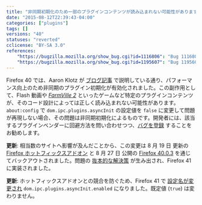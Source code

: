 ```yaml
---
title: "非同期初期化のため一部のプラグインコンテンツが読み込まれない可能性があります"
date: "2015-08-12T22:39:43-04:00"
categories: ["plugins"]
tags: []
versions: "40"
statuses: "reverted"
cclicense: "BY-SA 3.0"
references:
    "https://bugzilla.mozilla.org/show_bug.cgi?id=1116806": "Bug 1116806 - Let Asynchronous Plugin Initialization ride the train"
    "https://bugzilla.mozilla.org/show_bug.cgi?id=1195607": "Bug 1195607 - Async Plugin Init compatibility issues found on release channel"
---
```

Firefox 40 では、Aaron Klotz が [ブログ記事](http://dblohm7.ca/blog/2014/06/17/asynchronous-plugin-initialization-an-introduction/) で説明している通り、パフォーマンス向上のため非同期のプラグイン初期化が有効化されました。この副作用として、Flash 動画や [*FarmVille 2*](https://bugzilla.mozilla.org/show_bug.cgi?id=1194958) といったゲームなど特定のプラグインコンテンツが、そのコード設計によっては正しく読み込まれない可能性があります。`about:config` で `dom.ipc.plugins.asyncInit` の設定値を `false` に変更して問題が再現しない場合、その問題は非同期初期化によるものです。開発者には、該当するプラグインベンダーに回避方法を問い合わせつつ、[バグを登録](https://bugzilla.mozilla.org/enter_bug.cgi?product=Core&component=Plug-ins&blocked=1195607) することをお勧めします。

**更新**: 相当数のサイトへ影響が及んだことから、この変更は <time datetime="2015-08-19">8 月 19 日</time> 更新の  [Firefox ホットフィックスアドオン](https://bugzilla.mozilla.org/show_bug.cgi?id=1196000) と <time datetime="2015-08-27">8 月 27 日</time> 公開の [Firefox 40.0.3](https://bugzilla.mozilla.org/show_bug.cgi?id=1198590) を通じてバックアウトされました。問題の [抜本的な解決策](https://bugzilla.mozilla.org/show_bug.cgi?id=1194600) が生み出され、Firefox 41 に実装されました。

**更新**: ホットフィックスアドオンとの競合を防ぐため、Firefox 41 で [設定名が変更され](https://bugzilla.mozilla.org/show_bug.cgi?id=1200698) `dom.ipc.plugins.asyncInit.enabled` になりました。既定値 (`true`) は変わりません。

